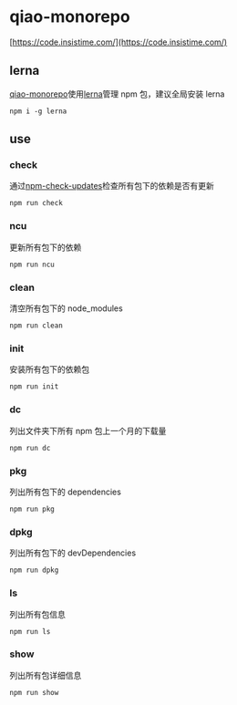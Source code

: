 # qiao-monorepo

[https://code.insistime.com/](https://code.insistime.com/)

## lerna

[qiao-monorepo](https://github.com/uikoo9/qiao-monorepo)使用[lerna](https://lerna.js.org/)管理 npm 包，建议全局安装 lerna

```shell
npm i -g lerna
```

## use

### check

通过[npm-check-updates](https://www.npmjs.com/package/npm-check-updates)检查所有包下的依赖是否有更新

```shell
npm run check
```

### ncu

更新所有包下的依赖

```shell
npm run ncu
```

### clean

清空所有包下的 node_modules

```shell
npm run clean
```

### init

安装所有包下的依赖包

```shell
npm run init
```

### dc

列出文件夹下所有 npm 包上一个月的下载量

```shell
npm run dc
```

### pkg

列出所有包下的 dependencies

```shell
npm run pkg
```

### dpkg

列出所有包下的 devDependencies

```shell
npm run dpkg
```

### ls

列出所有包信息

```shell
npm run ls
```

### show

列出所有包详细信息

```shell
npm run show
```
